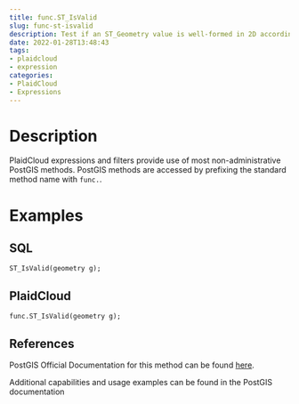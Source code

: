 ```yaml
---
title: func.ST_IsValid
slug: func-st-isvalid
description: Test if an ST_Geometry value is well-formed in 2D according to the OGC rules
date: 2022-01-28T13:48:43
tags:
- plaidcloud
- expression
categories:
- PlaidCloud
- Expressions
---
```



# Description


PlaidCloud expressions and filters provide use of most non-administrative PostGIS methods. PostGIS methods are accessed by prefixing the standard method name with `func.`.



# Examples


## SQL



```
ST_IsValid(geometry g);
```


## PlaidCloud



```
func.ST_IsValid(geometry g);
```


## References


PostGIS Official Documentation for this method can be found [here](https://postgis.net/docs/manual-3.1/ST_IsValid.html).



Additional capabilities and usage examples can be found in the PostGIS documentation

